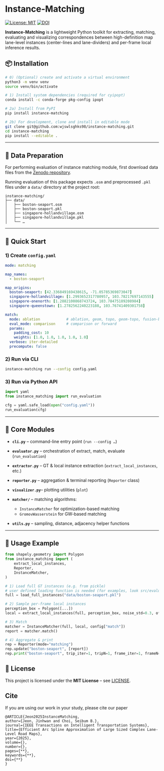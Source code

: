 
# Instance-Matching

[![License: MIT](https://img.shields.io/badge/License-MIT-yellow.svg)](LICENSE)
[![DOI](https://zenodo.org/badge/1017841272.svg)](https://doi.org/10.5281/zenodo.15861414)

**Instance-Matching** is a lightweight Python toolkit for extracting, matching, evaluating and visualizing correspondences between high-definition map lane-level instances (center-lines and lane-dividers) and per-frame local inference results.


## 📦 Installation

```bash
# 0) (Optional) create and activate a virtual environment
python3 -m venv venv
source venv/bin/activate

# 1) Install system dependencies (required for cyipopt)
conda install -c conda-forge pkg-config ipopt

# 2a) Install from PyPI
pip install instance-matching

# 2b) For development, clone and install in editable mode
git clone git@github.com:wjswlsghks98/instance-matching.git
cd instance-matching
pip install --editable .
````

---

## 📂 Data Preparation

For performing evaluation of instance matching module, first download data files from the [Zenodo repository](https://doi.org/10.5281/zenodo.15860891).

Running evaluation of this package expects `.osm` and preprocessed `.pkl` files under a `data/` directory at the project root:

```
instance-matching/
├── data/
│   ├── boston-seaport.osm
│   ├── boston-seaport.pkl
│   ├── singapore-hollandvillage.osm
│   ├── singapore-hollandvillage.pkl
│   └── …
```


---

## 🚀 Quick Start

### 1) Create `config.yaml`

```yaml
mode: matching

map_names:
  - boston-seaport

map_origins:
  boston-seaport: [42.336849169438615, -71.05785369873047]
  singapore-hollandvillage: [1.2993652317780957, 103.78217697143555]
  singapore-onenorth: [1.2882100868743724, 103.78475189208984]
  singapore-queenstown: [1.2782562240223188, 103.76741409301758]

match:
  mode: ablation            # ablation, geom, topo, geom-topo, fusion-base, fusion, gromov-wasserstein
  eval_mode: comparison     # comparison or forward
  params:
    padding_cost: 10
    weights: [1.0, 1.0, 1.0, 1.0, 1.0]
  verbose: iter-detailed
  precompute: false
```

### 2) Run via CLI

```bash
instance-matching run --config config.yaml
```

### 3) Run via Python API

```python
import yaml
from instance_matching import run_evaluation

cfg = yaml.safe_load(open("config.yaml"))
run_evaluation(cfg)
```

---

## 🔧 Core Modules

* **`cli.py`**       – command-line entry point (`run --config …`)
* **`evaluator.py`** – orchestration of extract, match, evaluate (`run_evaluation`)
* **`extractor.py`** – GT & local instance extraction (`extract_local_instances`, etc.)
* **`reporter.py`**  – aggregation & terminal reporting (`Reporter` class)
* **`visualizer.py`**– plotting utilities (`plot`)
* **`matcher/`**     – matching algorithms:

  * `InstanceMatcher` for optimization-based matching
  * `GromovWasserstein` for GW-based matching
* **`utils.py`**     – sampling, distance, adjacency helper functions

---

## 📖 Usage Example

```python
from shapely.geometry import Polygon
from instance_matching import (
    extract_local_instances,
    Reporter,
    InstanceMatcher,
)

# 1) Load full GT instances (e.g. from pickle)
# user defined loading function is needed (for examples, look src/evaluator.py)
full = load_full_instances("data/boston-seaport.pkl")

# 2) Sample per-frame local instances
perception_box = Polygon([...])
local = extract_local_instances(full, perception_box, noise_std=0.3, offset_std=0.3)

# 3) Match
matcher = InstanceMatcher(full, local, config["match"])
report = matcher.match()

# 4) Aggregate & print
rep = Reporter(mode="matching")
rep.update("boston-seaport", [report])
rep.print("boston-seaport", trip_iter=1, tripN=1, frame_iter=1, frameN=1)
```

## 📄 License

This project is licensed under the **MIT License** – see [LICENSE](LICENSE).

## Cite

If you are using our work in your study, please cite our paper
```
@ARTICLE{Jeon2025InstanceMatching,
author={Jeon, Jinhwan and Choi, Seibum B.},
journal={IEEE Transactions on Intelligent Transportation Systems}, 
title={Efficient Arc Spline Approximation of Large Sized Complex Lane-Level Road Maps}, 
year={2025},
volume={},
number={},
pages={**},
keywords={**},
doi={**}
}
```
